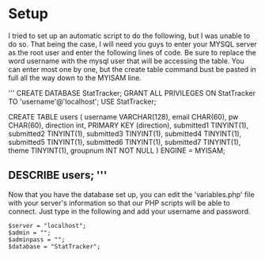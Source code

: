 # Setup
I tried to set up an automatic script to do the following, but I was unable to do so.
That being the case, I will need you guys to enter your MYSQL server as the root user and enter the following lines of code. Be sure to replace the word username with the mysql user that will be accessing the table.
You can enter most one by one, but the create table command bust be pasted in full all the way down to the MYISAM line.

'''
CREATE DATABASE StatTracker;
GRANT ALL PRIVILEGES ON StatTracker TO 'username'@'localhost';
USE StatTracker;

CREATE TABLE users (
    username VARCHAR(128),
    email CHAR(60),
    pw CHAR(60),
    direction int,
    PRIMARY KEY (direction),
    submitted1 TINYINT(1),
    submitted2 TINYINT(1),
    submitted3 TINYINT(1),
    submitted4 TINYINT(1),
    submitted5 TINYINT(1),
    submitted6 TINYINT(1),
    submitted7 TINYINT(1),
    theme TINYINT(1),
    groupnum INT NOT NULL
) ENGINE = MYISAM;

DESCRIBE users;
'''
---
Now that you have the database set up, you can edit the 'variables.php' file with your server's information so that our PHP scripts will be able to connect.
Just type in the following and add your username and password.
```
$server = "localhost";
$admin = "";
$adminpass = "";
$database = "StatTracker";
```

